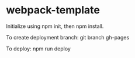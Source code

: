 # webpack-template

Initialize using npm init, then npm install.

To create deployment branch: git branch gh-pages

To deploy: npm run deploy